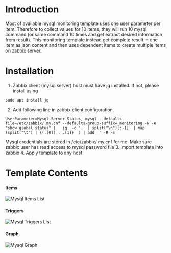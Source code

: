 # Introduction

Most of available mysql monitoring template uses one user parameter per item. Therefore to collect values for 10 items, they will run 10 mysql command (or same command 10 times and get extract desired information from result). This monitoring template instead get complete result in one item as json content and then uses dependent items to create multiple items on zabbix server. 

# Installation

1. Zabbix client (mysql server) host must have jq installed. If not, please install using 
``` 
sudo apt install jq 
```
2. Add following line in zabbix client configuration. 
```
UserParameter=Mysql.Server-Status, mysql --defaults-file=/etc/zabbix/.my.cnf --defaults-group-suffix=_monitoring -N -e  "show global status" |   jq  -c '.  | split("\n")[:-1]  | map (split("\t") | {(.[0]) : .[1]}  ) | add  ' -R -s
``` 
Mysql credentials are stored in /etc/zabbix/.my.cnf for me. Make sure zabbix user has read access to mysql password file
3. Import template into zabbix
4. Apply template to any host

# Template Contents

#### Items

![Mysql Items List](../../readme_images_branch/readme-images/mysql-items.png)


#### Triggers

![Mysql Triggers List](../../readme_images_branch/readme-images/mysql-trigger.png)

#### Graph

![Mysql Graph](../../readme_images_branch/readme-images/mysql-graph.png)
